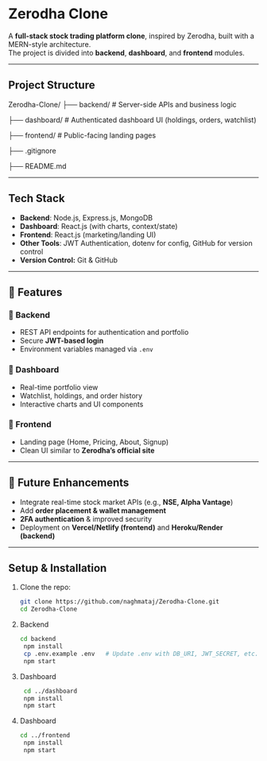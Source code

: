 # Zerodha Clone

A **full-stack stock trading platform clone**, inspired by Zerodha, built with a MERN-style architecture.  
The project is divided into **backend**, **dashboard**, and **frontend** modules.

---

## Project Structure

Zerodha-Clone/
├── backend/ # Server-side APIs and business logic

├── dashboard/ # Authenticated dashboard UI (holdings, orders, watchlist)

├── frontend/ # Public-facing landing pages

├── .gitignore

├── README.md

---

## Tech Stack

- **Backend**: Node.js, Express.js, MongoDB  
- **Dashboard**: React.js (with charts, context/state)  
- **Frontend**: React.js (marketing/landing UI)  
- **Other Tools**: JWT Authentication, dotenv for config, GitHub for version control
- **Version Control:** Git & GitHub  

---
## 🚀 Features  

### 🔹 Backend  
- REST API endpoints for authentication and portfolio  
- Secure **JWT-based login**  
- Environment variables managed via `.env`  

### 🔹 Dashboard  
- Real-time portfolio view  
- Watchlist, holdings, and order history  
- Interactive charts and UI components  

### 🔹 Frontend  
- Landing page (Home, Pricing, About, Signup)  
- Clean UI similar to **Zerodha’s official site**  

---

## 🔮 Future Enhancements  
- Integrate real-time stock market APIs (e.g., **NSE, Alpha Vantage**)  
- Add **order placement & wallet management**  
- **2FA authentication** & improved security  
- Deployment on **Vercel/Netlify (frontend)** and **Heroku/Render (backend)**  

---

## Setup & Installation

1. Clone the repo:
   ```bash
   git clone https://github.com/naghmataj/Zerodha-Clone.git
   cd Zerodha-Clone
2. Backend
   ```bash
   cd backend
    npm install
    cp .env.example .env   # Update .env with DB_URI, JWT_SECRET, etc.
    npm start
3. Dashboard
   ```bash
    cd ../dashboard
    npm install
    npm start
4. Dashboard
   ```bash
   cd ../frontend
    npm install
    npm start

